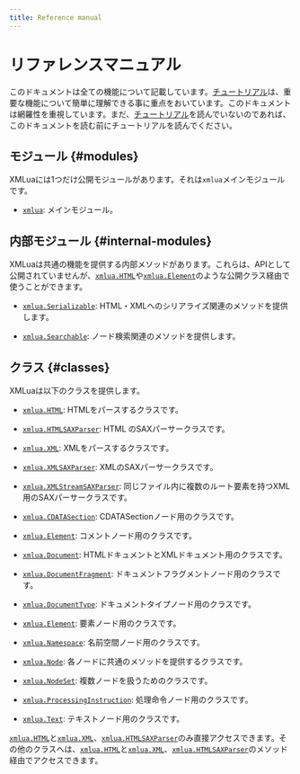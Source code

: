 ```yaml
---
title: Reference manual
---
```


# リファレンスマニュアル

このドキュメントは全ての機能について記載しています。[チュートリアル][tutorial]は、重要な機能について簡単に理解できる事に重点をおいています。このドキュメントは網羅性を重視しています。まだ、[チュートリアル][tutorial]を読んでいないのであれば、このドキュメントを読む前にチュートリアルを読んでください。

## モジュール {#modules}

XMLuaには1つだけ公開モジュールがあります。それは`xmlua`メインモジュールです。

  * [`xmlua`][xmlua]: メインモジュール。

## 内部モジュール {#internal-modules}

XMLuaは共通の機能を提供する内部メソッドがあります。これらは、APIとして公開されていませんが、[`xmlua.HTML`][html]や[`xmlua.Element`][element]のような公開クラス経由で使うことができます。

  * [`xmlua.Serializable`][serializable]: HTML・XMLへのシリアライズ関連のメソッドを提供します。

  * [`xmlua.Searchable`][searchable]: ノード検索関連のメソッドを提供します。

## クラス {#classes}

XMLuaは以下のクラスを提供します。

  * [`xmlua.HTML`][html]: HTMLをパースするクラスです。

  * [`xmlua.HTMLSAXParser`][html-sax-parser]: HTML のSAXパーサークラスです。

  * [`xmlua.XML`][xml]: XMLをパースするクラスです。

  * [`xmlua.XMLSAXParser`][xml-sax-parser]: XMLのSAXパーサークラスです。

  * [`xmlua.XMLStreamSAXParser`][xml-stream-sax-parser]: 同じファイル内に複数のルート要素を持つXML用のSAXパーサークラスです。

  * [`xmlua.CDATASection`][cdata-section]: CDATASectionノード用のクラスです。

  * [`xmlua.Element`][element]: コメントノード用のクラスです。

  * [`xmlua.Document`][document]: HTMLドキュメントとXMLドキュメント用のクラスです。

  * [`xmlua.DocumentFragment`][document-fragment]: ドキュメントフラグメントノード用のクラスです。

  * [`xmlua.DocumentType`][document-type]: ドキュメントタイプノード用のクラスです。

  * [`xmlua.Element`][element]: 要素ノード用のクラスです。

  * [`xmlua.Namespace`][namespace]: 名前空間ノード用のクラスです。

  * [`xmlua.Node`][node]: 各ノードに共通のメソッドを提供するクラスです。

  * [`xmlua.NodeSet`][node-set]: 複数ノードを扱うためのクラスです。

  * [`xmlua.ProcessingInstruction`][processing-instruction]: 処理命令ノード用のクラスです。

  * [`xmlua.Text`][text]: テキストノード用のクラスです。

[`xmlua.HTML`][html]と[`xmlua.XML`][xml]、[`xmlua.HTMLSAXParser`][html-sax-parser]のみ直接アクセスできます。その他のクラスへは、[`xmlua.HTML`][html]と[`xmlua.XML`][xml]、[`xmlua.HTMLSAXParser`][html-sax-parser]のメソッド経由でアクセスできます。

[tutorial]:../tutorial/

[xmlua]:xmlua.html

[document]:document.html

[serializable]:serializable.html

[searchable]:searchable.html

[html]:html.html

[html-sax-parser]:html-sax-parser.html

[xml]:xml.html

[xml-sax-parser]:xml-sax-parser.html

[xml-stream-sax-parser]:xml-stream-sax-parser.html

[element]:element.html

[node]:node.html

[node-set]:node-set.html

[text]:text.html

[cdata-section]:cdata-section.html

[comment]:comment.html

[document-fragment]:document-fragment

[document-type]:document-type

[namespace]:namespace

[processing-instruction]:processing-instruction
